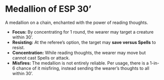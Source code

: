 # Medallion of ESP 30’

A medallion on a chain, enchanted with the power of reading thoughts.

- **Focus:** By concentrating for 1 round, the wearer may target a creature within 30’.
- **Resisting:** At the referee’s option, the target may **save versus Spells** to resist.
- **Concentration:** While reading thoughts, the wearer may move but cannot cast Spells or attack.
- **Misfires:** The medallion is not entirely reliable. Per usage, there is a 1-in-6 chance of it misfiring, instead sending the wearer’s thoughts to all within 30’.
